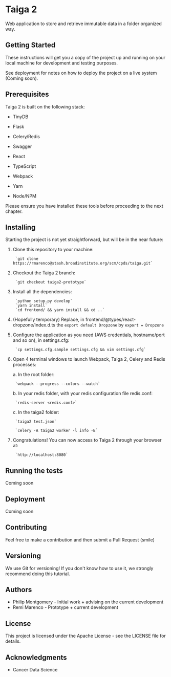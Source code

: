 # Taiga 2

Web application to store and retrieve immutable data in a folder organized way.

## Getting Started

These instructions will get you a copy of the project up and running on your local machine for development and testing purposes.

See deployment for notes on how to deploy the project on a live system (Coming soon).

## Prerequisites
Taiga 2 is built on the following stack:

- TinyDB
- Flask
- Celery/Redis
- Swagger
- React
- TypeScript
 
- Webpack
- Yarn
- Node/NPM

Please ensure you have installed these tools before proceeding to the next chapter.

## Installing

Starting the project is not yet straightforward, but will be in the near future:
 
1. Clone this repository to your machine:
 
        `git clone https://rmarenco@stash.broadinstitute.org/scm/cpds/taiga.git`

2. Checkout the Taiga 2 branch:

        `git checkout taiga2-prototype`

3. Install all the dependencies:

        `python setup.py develop`
        `yarn install`
        `cd frontend/ && yarn install && cd ..`

4. (Hopefully temporary) Replace, in frontend/@types/react-dropzone/index.d.ts the `export default Dropzone` by `export = Dropzone`
5. Configure the application as you need (AWS credentials, hostname/port and so on), in settings.cfg:

        `cp settings.cfg.sample settings.cfg && vim settings.cfg`

6. Open 4 terminal windows to launch Webpack, Taiga 2, Celery and Redis processes: 

    a. In the root folder:

        `webpack --progress --colors --watch`

    b. In your redis folder, with your redis configuration file redis.conf:

        `redis-server <redis.conf>`

    c. In the taiga2 folder:

        `taiga2 test.json`
        
        `celery -A taiga2 worker -l info -E`
        
7. Congratulations! You can now access to Taiga 2 through your browser at:

        `http://localhost:8080`


## Running the tests

Coming soon

## Deployment

Coming soon

## Contributing

Feel free to make a contribution and then submit a Pull Request (smile)

## Versioning

We use Git for versioning! If you don't know how to use it, we strongly recommend doing this tutorial.

## Authors

- Philip Montgomery - Initial work + advising on the current development
- Remi Marenco - Prototype + current development

## License

This project is licensed under the Apache License - see the LICENSE file for details.

## Acknowledgments

- Cancer Data Science
